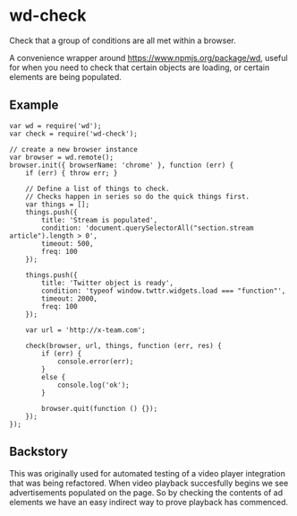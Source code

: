 wd-check
====

Check that a group of conditions are all met within a browser.

A convenience wrapper around <https://www.npmjs.org/package/wd>, useful for when you need to check that certain objects are loading, or certain elements are being populated.

Example
----

```
var wd = require('wd');
var check = require('wd-check');

// create a new browser instance
var browser = wd.remote();
browser.init({ browserName: 'chrome' }, function (err) {
    if (err) { throw err; }

    // Define a list of things to check.
    // Checks happen in series so do the quick things first.
    var things = [];
    things.push({
        title: 'Stream is populated',
        condition: 'document.querySelectorAll("section.stream article").length > 0',
        timeout: 500,
        freq: 100
    });

    things.push({
        title: 'Twitter object is ready',
        condition: 'typeof window.twttr.widgets.load === "function"',
        timeout: 2000,
        freq: 100
    });

    var url = 'http://x-team.com';

    check(browser, url, things, function (err, res) {
        if (err) {
            console.error(err);
        }
        else {
            console.log('ok');
        }

        browser.quit(function () {});
    });
});
```

Backstory
----

This was originally used for automated testing of a video player integration that was being refactored. When video playback succesfully begins we see advertisements populated on the page. So by checking the contents of ad elements we have an easy indirect way to prove playback has commenced.
